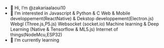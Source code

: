 - 👋 Hi, I’m @zakariaalaoui10
- 👀 I’m interested in
     Javascript & Python & C 
     Web & Mobile developpement(ReactNative) & Dekstop developpement(Electron.js)
     Webgl (Three.js,P5.js)
     Websocket (socket.io)
     Machine learning & Deep Learning (Native & Tensorflow & ML5.js)
     Internet of things(NodeMcu,ESP32)
- 🌱 I’m currently learning 
<!---
zakariaalaoui10/zakariaalaoui10 is a ✨ special ✨ repository because its `README.md` (this file) appears on your GitHub profile.
You can click the Preview link to take a look at your changes.
--->
